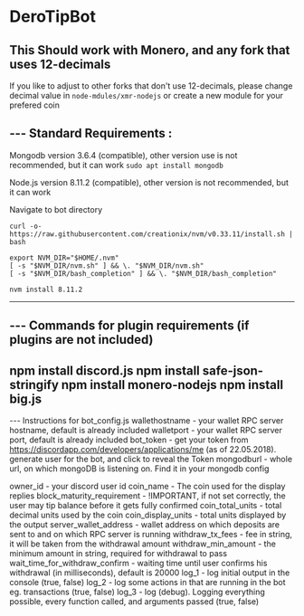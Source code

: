 # DeroTipBot

## This Should work with Monero, and any fork that uses 12-decimals

If you like to adjust to other forks that don't use 12-decimals, please change decimal value in `node-mdules/xmr-nodejs` or create a new module for your prefered coin


--- Standard Requirements : 
----------------------------------------------------------------------------
Mongodb version 3.6.4 (compatible), other version use is not recommended, but it can work
```sudo apt install mongodb```

Node.js version 8.11.2 (compatible), other version is not recommended, but it can work

Navigate to bot directory
```
curl -o- https://raw.githubusercontent.com/creationix/nvm/v0.33.11/install.sh | bash

export NVM_DIR="$HOME/.nvm"
[ -s "$NVM_DIR/nvm.sh" ] && \. "$NVM_DIR/nvm.sh"  
[ -s "$NVM_DIR/bash_completion" ] && \. "$NVM_DIR/bash_completion"

nvm install 8.11.2
```
----------------------------------------------------------------------------
--- Commands for plugin requirements (if plugins are not included)
----------------------------------------------------------------------------
npm install discord.js
npm install safe-json-stringify
npm install monero-nodejs
npm install big.js
----------------------------------------------------------------------------
--- Instructions for bot_config.js
wallethostname - your wallet RPC server hostname, default is already included
walletport - your wallet RPC server port, default is already included
bot_token - get your token from https://discordapp.com/developers/applications/me (as of 22.05.2018). generate user for the bot, and click to reveal the Token
mongodburl - whole url, on which mongoDB is listening on. Find it in your mongodb config

owner_id - your discord user id
coin_name - The coin used for the display replies
block_maturity_requirement - !IMPORTANT, if not set correctly, the user may tip balance before it gets fully confirmed
coin_total_units - total decimal units used by the coin
coin_display_units - total units displayed by the output
server_wallet_address - wallet address on which deposits are sent to and on which RPC server is running
withdraw_tx_fees - fee in string, it will be taken from the withdrawal amount
withdraw_min_amount - the minimum amount in string, required for withdrawal to pass
wait_time_for_withdraw_confirm - waiting time until user confirms his withdrawal (in milliseconds), default is 20000
log_1 - log initial output in the console (true, false)
log_2 - log some actions in that are running in the bot eg. transactions (true, false)
log_3 - log (debug). Logging everything possible, every function called, and arguments passed (true, false)
